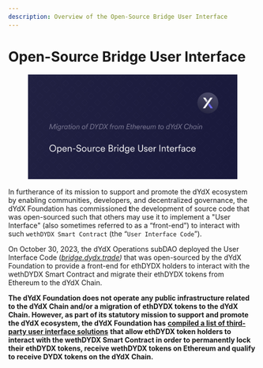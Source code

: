 ```yaml
---
description: Overview of the Open-Source Bridge User Interface
---
```


# Open-Source Bridge User Interface

<figure><img src="../.gitbook/assets/Open-Source Bridge User Interface.png" alt=""><figcaption></figcaption></figure>

In furtherance of its mission to support and promote the dYdX ecosystem by enabling communities, developers, and decentralized governance, the dYdX Foundation has commissioned **t**he development of source code that was open-sourced such that others may use it to implement a "User Interface" (also sometimes referred to as a “front-end”) to interact with such `wethDYDX Smart Contract` (the “`User Interface Code`”).

On October 30, 2023, the dYdX Operations subDAO deployed the User Interface Code ([_bridge.dydx.trade_](https://bridge.dydx.trade/)_)_ that was open-sourced by the dYdX Foundation to provide a front-end for ethDYDX holders to interact with the wethDYDX Smart Contract and migrate their ethDYDX tokens from Ethereum to the dYdX Chain.&#x20;

**The dYdX Foundation does not operate any public infrastructure related to the dYdX Chain and/or a migration of ethDYDX tokens to the dYdX Chain. However, as part of its statutory mission to support and promote the dYdX ecosystem, the dYdX Foundation has** [**compiled a list of third-party user interface solutions**](https://www.dydx.foundation/public-bridge-uis) **that allow ethDYDX token holders to interact with the wethDYDX Smart Contract in order to permanently lock their ethDYDX tokens, receive wethDYDX tokens on Ethereum and qualify to receive DYDX tokens on the dYdX Chain.**
